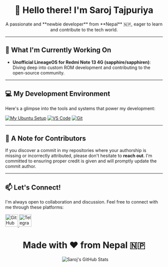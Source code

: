 <h1 align="center">
  👋 Hello there! I'm Saroj Tajpuriya
</h1>

<p align="center">
  A passionate and **newbie developer** from **Nepal** 🇳🇵, eager to learn and contribute to the tech world.
</p>

---

## 🚀 What I'm Currently Working On
- **Unofficial LineageOS for Redmi Note 13 4G (sapphire/sapphiren)**: Diving deep into custom ROM development and contributing to the open-source community.

---

## 💻 My Development Environment
Here's a glimpse into the tools and systems that power my development:

[![My Ubuntu Setup](https://img.shields.io/badge/Ubuntu-22.04-orange?style=flat-square&logo=ubuntu&logoColor=ffffff)](https://releases.ubuntu.com/22.04/)
[![VS Code](https://img.shields.io/badge/VS_Code-007ACC?style=flat-square&logo=visualstudio-code&logoColor=ffffff)](https://code.visualstudio.com/)
[![Git](https://img.shields.io/badge/Git-F05032?style=flat-square&logo=git&logoColor=ffffff)](https://git-scm.com/)

---

## 📝 A Note for Contributors
If you discover a commit in my repositories where your authorship is missing or incorrectly attributed, please don't hesitate to **reach out**. I'm committed to ensuring proper credit is given and will promptly update the commit author.

---

## 📫 Let's Connect!
I'm always open to collaboration and discussion. Feel free to connect with me through these platforms:

<p align="left">
  <a href="https://github.com/saroj-nokia" target="blank">
    <img src="https://img.shields.io/badge/GitHub-181717?style=flat-square&logo=github&logoColor=ffffff" alt="GitHub Profile" height="40" />
  </a>
  <a href="https://t.me/Sarojtaj77" target="blank">
    <img src="https://img.shields.io/badge/Telegram-2CA5E0?style=flat-square&logo=telegram&logoColor=ffffff" alt="Telegram Handle" height="40" />
  </a>
</p>

<h1 align="center">Made with ❤️ from Nepal 🇳🇵</h1>

<p align="center">
  <img src="https://github-readme-stats.vercel.app/api?username=saroj-nokia&show_icons=true&theme=radical" alt="Saroj's GitHub Stats" />
</p>
